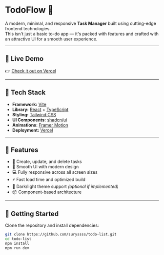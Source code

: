 # TodoFlow 📝

A modern, minimal, and responsive **Task Manager** built using cutting-edge frontend technologies.  
This isn't just a basic to-do app — it's packed with features and crafted with an attractive UI for a smooth user experience.

---

## 🚀 Live Demo

👉 [Check it out on Vercel](https://todo-list-beta-sooty.vercel.app/)

---

## 🔧 Tech Stack

- **Framework:** [Vite](https://vitejs.dev/)
- **Library:** [React](https://react.dev/) + [TypeScript](https://www.typescriptlang.org/)
- **Styling:** [Tailwind CSS](https://tailwindcss.com/)
- **UI Components:** [shadcn/ui](https://ui.shadcn.dev/)
- **Animations:** [Framer Motion](https://www.framer.com/motion/)
- **Deployment:** [Vercel](https://vercel.com/)

---

## 📂 Features

- 🧠 Create, update, and delete tasks
- 💅 Smooth UI with modern design
- 💻 Fully responsive across all screen sizes
- ⚡️ Fast load time and optimized build
- 🎨 Dark/light theme support *(optional if implemented)*
- 📦 Component-based architecture

---

## 🚀 Getting Started

Clone the repository and install dependencies:

```bash
git clone https://github.com/suryssss/todo-list.git
cd todo-list
npm install
npm run dev
